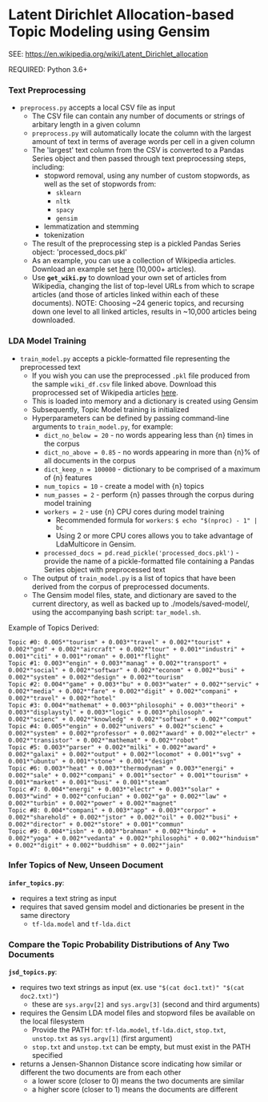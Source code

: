 # Latent Dirichlet Allocation-based Topic Modeling using Gensim

SEE: https://en.wikipedia.org/wiki/Latent_Dirichlet_allocation

REQUIRED: Python 3.6+

### Text Preprocessing

- `preprocess.py` accepts a local CSV file as input
  - The CSV file can contain any number of documents or strings of arbitary length in a given column
  - `preprocess.py` will automatically locate the column with the largest amount of text in terms of average words per cell in a given column
  - The 'largest' text column from the CSV is converted to a Pandas Series object and then passed through text preprocessing steps, including:
    - stopword removal, using any number of custom stopwords, as well as the set of stopwords from:
      - `sklearn`
      - `nltk`
      - `spacy`
      - `gensim`
    - lemmatization and stemming
    - tokenization
  - The result of the preprocessing step is a pickled Pandas Series object: 'processed_docs.pkl'
  - As an example, you can use a collection of Wikipedia articles. Download an example set [here](https://www.dropbox.com/s/45s8t1y0ixxe4zh/wiki_df.csv?dl=0) (10,000+ articles).
  - Use **`get_wiki.py`** to download your own set of articles from Wikipedia, changing the list of top-level URLs from which to scrape articles (and those of articles linked within each of these documents). NOTE: Choosing ~24 generic topics, and recursing down one level to all linked articles, results in ~10,000 articles being downloaded.
  
### LDA Model Training
  
- `train_model.py` accepts a pickle-formatted file representing the preprocessed text
  - If you wish you can use the preprocessed `.pkl` file produced from the sample `wiki_df.csv` file linked above. Download this proprocessed set of Wikipedia articles [here](https://www.dropbox.com/s/picanyvasfrc91g/processed_docs.pkl?dl=0).
  - This is loaded into memory and a dictionary is created using Gensim
  - Subsequently, Topic Model training is initialized
  - Hyperparameters can be defined by passing command-line arguments to `train_model.py`, for example:
    - `dict_no_below = 20` - no words appearing less than {n} times in the corpus
    - `dict_no_above = 0.85` - no words appearing in more than {n}% of all documents in the corpus
    - `dict_keep_n = 100000` - dictionary to be comprised of a maximum of {n} features
    - `num_topics = 10` - create a model with {n} topics
    - `num_passes = 2` - perform {n} passes through the corpus during model training
    - `workers = 2` - use {n} CPU cores during model training
      - Recommended formula for `workers`: `$ echo "$(nproc) - 1" | bc`
      - Using 2 or more CPU cores allows you to take advantage of LdaMulticore in Gensim.
    - `processed_docs = pd.read_pickle('processed_docs.pkl')` - provide the name of a pickle-formatted file containing a Pandas Series object with preprocessed text
   - The output of `train_model.py` is a list of topics that have been derived from the corpus of preprocessed documents.
   - The Gensim model files, state, and dictionary are saved to the current directory, as well as backed up to ./models/saved-model/, using the accompanying bash script: `tar_model.sh`.
   
Example of Topics Derived:

```
Topic #0: 0.005*"tourism" + 0.003*"travel" + 0.002*"tourist" + 0.002*"gnd" + 0.002*"aircraft" + 0.002*"tour" + 0.001*"industri" + 0.001*"citi" + 0.001*"roman" + 0.001*"flight"
Topic #1: 0.003*"engin" + 0.003*"manag" + 0.002*"transport" + 0.002*"social" + 0.002*"softwar" + 0.002*"econom" + 0.002*"busi" + 0.002*"system" + 0.002*"design" + 0.002*"tourism"
Topic #2: 0.004*"game" + 0.003*"bu" + 0.003*"water" + 0.002*"servic" + 0.002*"media" + 0.002*"fare" + 0.002*"digit" + 0.002*"compani" + 0.002*"travel" + 0.002*"hotel"
Topic #3: 0.004*"mathemat" + 0.003*"philosophi" + 0.003*"theori" + 0.003*"displaystyl" + 0.003*"logic" + 0.003*"philosoph" + 0.002*"scienc" + 0.002*"knowledg" + 0.002*"softwar" + 0.002*"comput"
Topic #4: 0.005*"engin" + 0.002*"univers" + 0.002*"scienc" + 0.002*"system" + 0.002*"professor" + 0.002*"award" + 0.002*"electr" + 0.002*"transistor" + 0.002*"mathemat" + 0.002*"robot"
Topic #5: 0.003*"parser" + 0.002*"milki" + 0.002*"award" + 0.002*"galaxi" + 0.002*"output" + 0.002*"locomot" + 0.001*"svg" + 0.001*"ubuntu" + 0.001*"stone" + 0.001*"design"
Topic #6: 0.003*"heat" + 0.003*"thermodynam" + 0.003*"energi" + 0.002*"sale" + 0.002*"compani" + 0.001*"sector" + 0.001*"tourism" + 0.001*"market" + 0.001*"busi" + 0.001*"steam"
Topic #7: 0.004*"energi" + 0.003*"electr" + 0.003*"solar" + 0.003*"wind" + 0.002*"confucian" + 0.002*"ga" + 0.002*"law" + 0.002*"turbin" + 0.002*"power" + 0.002*"magnet"
Topic #8: 0.004*"compani" + 0.003*"app" + 0.003*"corpor" + 0.002*"sharehold" + 0.002*"jstor" + 0.002*"oil" + 0.002*"busi" + 0.002*"director" + 0.002*"store" + 0.001*"commun"
Topic #9: 0.004*"isbn" + 0.003*"brahman" + 0.002*"hindu" + 0.002*"yoga" + 0.002*"vedanta" + 0.002*"philosophi" + 0.002*"hinduism" + 0.002*"digit" + 0.002*"buddhism" + 0.002*"jain"
```

### Infer Topics of New, Unseen Document

**`infer_topics.py`**:

- requires a text string as input
- requires that saved gensim model and dictionaries be present in the same directory
  - `tf-lda.model` and `tf-lda.dict`
  
### Compare the Topic Probability Distributions of Any Two Documents

**`jsd_topics.py`**:

- requires two text strings as input (ex. use `"$(cat doc1.txt)" "$(cat doc2.txt)"`)
  - these are `sys.argv[2]` and `sys.argv[3]` (second and third arguments)
- requires the Gensim LDA model files and stopword files be available on the local filesystem
  - Provide the PATH for: `tf-lda.model`, `tf-lda.dict`, `stop.txt`, `unstop.txt` as `sys.argv[1]` (first argument)
  - `stop.txt` and `unstop.txt` can be empty, but must exist in the PATH specified
- returns a Jensen-Shannon Distance score indicating how similar or different the two documents are from each other
  - a lower score (closer to 0) means the two documents are similar
  - a higher score (closer to 1) means the documents are different
